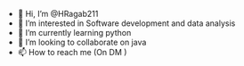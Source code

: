 - 👋 Hi, I’m @HRagab211
- 👀 I’m interested in Software development and data analysis
- 🌱 I’m currently learning python
- 💞️ I’m looking to collaborate on java
- 📫 How to reach me (On DM )

<!---
HRagab211/HRagab211 is a ✨ special ✨ repository because its `README.md` (this file) appears on your GitHub profile.
You can click the Preview link to take a look at your changes.
--->

